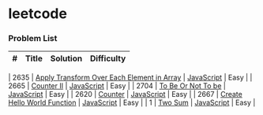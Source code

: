 # leetcode

### Problem List

| #   | Title | Solution | Difficulty |
| --- | ----- | -------- | ---------- |

| 2635 | [Apply Transform Over Each Element in Array](https://leetcode.cn/problems/apply-transform-over-each-element-in-array)                                   | [JavaScript](./javascript/ApplyTransformOverEachElementInArray.js)            | Easy       |
| 2665 | [Counter II](https://leetcode.cn/problems/counter-ii)                                   | [JavaScript](./javascript/CounterII.js)            | Easy       |
| 2704 | [To Be Or Not To be](https://leetcode.cn/problems/to-be-or-not-to-be)                   | [JavaScript](./javascript/ToBeOrNotToBe.js)            | Easy       |
| 2620 | [Counter](https://leetcode.cn/problems/counter/)                                        | [JavaScript](./javascript/Counter.js)                  | Easy       |
| 2667 | [Create Hello World Function](https://leetcode.cn/problems/create-hello-world-function) | [JavaScript](./javascript/CreateHelloWorldFunction.js) | Easy       |
| 1    | [Two Sum](https://leetcode.cn/problems/two-sum)                                         | [JavaScript](./javascript/TwoSum.js)                   | Easy       |
